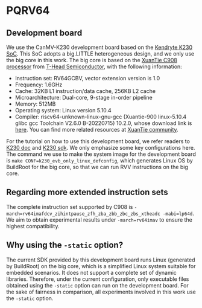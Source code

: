# PQRV64

## Development board

We use the CanMV-K230 development board based on the [Kendryte K230 SoC]([^1^](https://www.canaan.io/product/k230)). This SoC adopts a big.LITTLE heterogeneous design, and we only use the big core in this work. The big core is based on the [XuanTie C908 processor](https://riscv.org/blog/2022/11/xuantie-c908-high-performance-risc-v-processor-catered-to-aiot-industry-chang-liu-alibaba-cloud/) from [T-Head Semiconductor](https://www.t-head.cn/?lang=en), with the following information:
- Instruction set: RV64GCBV, vector extension version is 1.0
- Frequency: 1.6GHz
- Cache: 32KB L1 instruction/data cache, 256KB L2 cache
- Microarchitecture: Dual-core, 9-stage in-order pipeline
- Memory: 512MB
- Operating system: Linux version 5.10.4
- Compiler: riscv64-unknown-linux-gnu-gcc (Xuantie-900 linux-5.10.4 glibc gcc Toolchain V2.6.0 B-20220715) 10.2.0, whose download link is [here](https://occ-oss-prod.oss-cn-hangzhou.aliyuncs.com/resource//1695015688704/Xuantie-900-gcc-linux-5.10.4-glibc-x86_64-V2.6.0-20220715.tar.gz). You can find more related resources at [XuanTie community](https://www.xrvm.cn/community/download?id=4224193228112465920).

For the tutorial on how to use this development board, we refer readers to [K230 doc](https://github.com/kendryte/k230_docs/blob/main/README_en.md) and [K230 sdk](https://github.com/kendryte/k230_sdk). We only emphasize some key configurations here. The command we use to make the system image for the development board is `make CONF=k230_evb_only_linux_defconfig`, which generates Linux OS by BuildRoot for the big core, so that we can run RVV instructions on the big core.

## Regarding more extended instruction sets

The complete instruction set supported by C908 is `-march=rv64imafdcv_zihintpause_zfh_zba_zbb_zbc_zbs_xtheadc -mabi=lp64d`.
We aim to obtain experimental results under `-march=rv64imav` to ensure the highest compatibility.

## Why using the `-static` option?

The current SDK provided by this development board runs Linux (generated by BuildRoot) on the big core, which is a simplified Linux system suitable for embedded scenarios. It does not support a complete set of dynamic libraries. Therefore, under the current configuration, only executable files obtained using the `-static` option can run on the development board. For the sake of fairness in comparison, all experiments involved in this work use the `-static` option.

